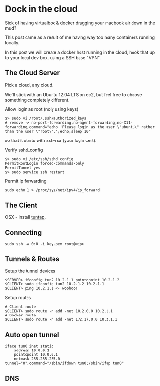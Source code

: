 # Dock in the cloud

Sick of having virtualbox & docker dragging your macbook air down in the mud?

This post came as a result of me having way too many containers running locally.

In this post we will create a docker host running in the cloud, hook that up to your local dev box. using a SSH base "VPN".

## The Cloud Server

Pick a cloud, any cloud.

We'll stick with an Ubuntu 12.04 LTS on ec2, but feel free to choose something completely different.

Allow login as root (noly using keys)

	$> sudo vi /root/.ssh/authorized_keys
	# remove -> no-port-forwarding,no-agent-forwarding,no-X11-forwarding,command="echo 'Please login as the user \"ubuntu\" rather than the user \"root\".';echo;sleep 10"

so that it starts with ssh-rsa (your login cert).

Verify sshd_config

	$> sudo vi /etc/ssh/sshd_config
	PermitRootLogin forced-commands-only
	PermitTunnel yes
	$> sudo service ssh restart

Permit ip forwarding

	sudo echo 1 > /proc/sys/net/ipv4/ip_forward

## The Client

OSX - install [tuntap](http://tuntaposx.sourceforge.net/).

## Connecting

	sudo ssh -w 0:0 -i key.pem root@<ip>

## Tunnels & Routes

Setup the tunnel devices

	$SERVER> ifconfig tun2 10.2.1.1 pointopoint 10.2.1.2
	$CLIENT> sudo ifconfig tun2 10.2.1.2 10.2.1.1
	$CLIENT> ping 10.2.1.1 <- woohoo!

Setup routes

	# Client route
	$CLIENT> sudo route -n add -net 10.2.0.0 10.2.1.1
	# Docker route
	$CLIENT> sudo route -n add -net 172.17.0.0 10.2.1.1

## Auto open tunnel

	iface tun0 inet static
		address 10.0.0.2
		pointopoint 10.0.0.1
		netmask 255.255.255.0
	tunnel="0",command="/sbin/ifdown tun0;/sbin/ifup tun0"

## DNS

